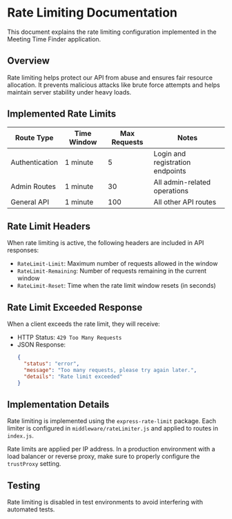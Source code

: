 # Rate Limiting Documentation

This document explains the rate limiting configuration implemented in the Meeting Time Finder application.

## Overview

Rate limiting helps protect our API from abuse and ensures fair resource allocation. It prevents malicious attacks like brute force attempts and helps maintain server stability under heavy loads.

## Implemented Rate Limits

| Route Type | Time Window | Max Requests | Notes |
|------------|-------------|--------------|-------|
| Authentication | 1 minute | 5 | Login and registration endpoints |
| Admin Routes | 1 minute | 30 | All admin-related operations |
| General API | 1 minute | 100 | All other API routes |

## Rate Limit Headers

When rate limiting is active, the following headers are included in API responses:

- `RateLimit-Limit`: Maximum number of requests allowed in the window
- `RateLimit-Remaining`: Number of requests remaining in the current window
- `RateLimit-Reset`: Time when the rate limit window resets (in seconds)

## Rate Limit Exceeded Response

When a client exceeds the rate limit, they will receive:

- HTTP Status: `429 Too Many Requests`
- JSON Response:
  ```json
  {
    "status": "error",
    "message": "Too many requests, please try again later.",
    "details": "Rate limit exceeded"
  }
  ```

## Implementation Details

Rate limiting is implemented using the `express-rate-limit` package. Each limiter is configured in `middleware/rateLimiter.js` and applied to routes in `index.js`.

Rate limits are applied per IP address. In a production environment with a load balancer or reverse proxy, make sure to properly configure the `trustProxy` setting.

## Testing

Rate limiting is disabled in test environments to avoid interfering with automated tests.
